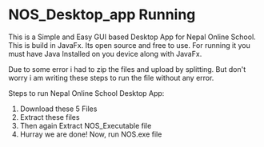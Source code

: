 # NOS_Desktop_app Running
This is a Simple and Easy GUI based Desktop App for Nepal Online School. This is build in JavaFx. Its open source and free to use. For running it you must have Java Installed on you device along with JavaFx.

Due to some error i had to zip the files and upload by splitting. But don't worry i am writing these steps to run the file without any error.

Steps to run Nepal Online School Desktop App:
1. Download these 5 Files 
2. Extract these files
3. Then again Extract NOS_Executable file
4. Hurray we are done! Now, run NOS.exe file
